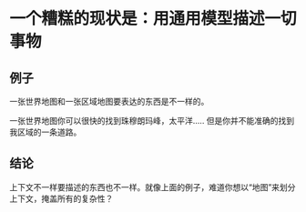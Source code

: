 # 一个糟糕的现状是：用通用模型描述一切事物



## 例子

一张世界地图和一张区域地图要表达的东西是不一样的。

一张世界地图你可以很快的找到珠穆朗玛峰，太平洋..... 但是你并不能准确的找到我区域的一条道路。



## 结论

上下文不一样要描述的东西也不一样。就像上面的例子，难道你想以“地图”来划分上下文，掩盖所有的复杂性？

